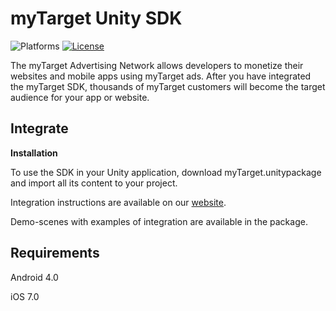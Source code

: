 # myTarget Unity SDK

![Platforms][platforms-svg]
[![License][license-svg]][license-link]

The myTarget Advertising Network allows developers to monetize their websites and mobile apps using myTarget ads. 
After you have integrated the myTarget SDK, thousands of myTarget customers will become the target audience for your app or website.

## Integrate

**Installation**

To use the SDK in your Unity application, download myTarget.unitypackage and import all its content to your project.

Integration instructions are available on our [website](https://target.my.com/partners/help/sdk/).

Demo-scenes with examples of integration are available in the package.

## Requirements

Android 4.0

iOS 7.0

[license-svg]: https://img.shields.io/badge/license-LGPL-lightgrey.svg
[license-link]: https://github.com/myTargetSDK/mytarget-windows/blob/master/LICENSE

[platforms-svg]:  https://img.shields.io/badge/platform-Unity-lightgrey.svg

